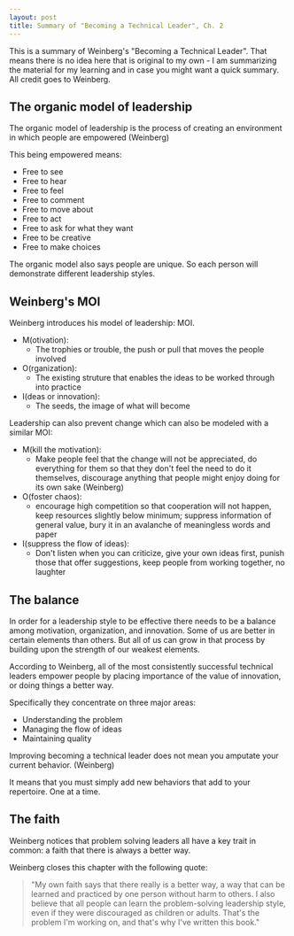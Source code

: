 ```yaml
---
layout: post
title: Summary of "Becoming a Technical Leader", Ch. 2
---
```


This is a summary of Weinberg's "Becoming a Technical Leader". That means there is no idea here that is original to my own - I am summarizing the material for my learning and in case you might want a quick summary. All credit goes to Weinberg.

## The organic model of leadership
The organic model of leadership is the process of creating an environment in which people are empowered (Weinberg)

This being empowered means:
- Free to see
- Free to hear
- Free to feel
- Free to comment
- Free to move about
- Free to act
- Free to ask for what they want
- Free to be creative
- Free to make choices

The organic model also says people are unique. So each person will demonstrate different leadership styles.

## Weinberg's MOI
Weinberg introduces his model of leadership: MOI.
- M(otivation):
	- The trophies or trouble, the push or pull that moves the people involved
- O(rganization):
	- The existing struture that enables the ideas to be worked through into practice
- I(deas or innovation):
	- The seeds, the image of what will become

Leadership can also prevent change which can also be modeled with a similar MOI:
- M(kill the motivation):
	- Make people feel that the change will not be appreciated, do everything for them so that they don't feel the need to do it themselves, discourage anything that people might enjoy doing for its own sake (Weinberg)
- O(foster chaos):
	- encourage high competition so that cooperation will not happen, keep resources slightly below minimum; suppress information of general value, bury it in an avalanche of meaningless words and paper
- I(suppress the flow of ideas):
	- Don't listen when you can criticize, give your own ideas first, punish those that offer suggestions, keep people from working together, no laughter

## The balance
In order for a leadership style to be effective there needs to be a balance among motivation, organization, and innovation. Some of us are better in certain elements than others. But all of us can grow in that process by building upon the strength of our weakest elements.

According to Weinberg, all of the most consistently successful technical leaders empower people by placing importance of the value of innovation, or doing things a better way.

Specifically they concentrate on three major areas:
  - Understanding the problem
  - Managing the flow of ideas
  - Maintaining quality

Improving becoming a technical leader does not mean you amputate your current behavior. (Weinberg) 

It means that you must simply add new behaviors that add to your repertoire. One at a time.

## The faith
Weinberg notices that problem solving leaders all have a key trait in common: a faith that there is always a better way.

Weinberg closes this chapter with the following quote:

> "My own faith says that there really is a better way, a way that can
> be learned and practiced by one person without harm to others. I also
> believe that all people can learn the problem-solving leadership style,
> even if they were discouraged as children or adults. That's the
> problem I'm working on, and that's why I've written this book."